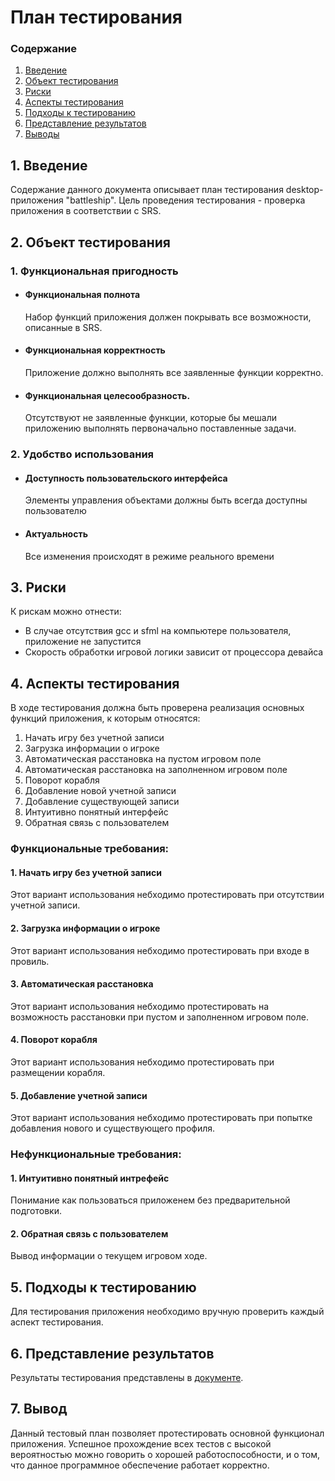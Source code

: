 # План тестирования
 ### Содержание
  1. [Введение](#1)
  2. [Объект тестирования](#2)
  3. [Риски](#4)
  4. [Аспекты тестирования](#5)<br>
  5. [Подходы к тестированию](#6)
  6. [Представление результатов](#7)
  7. [Выводы](#8)
  <a name="1"></a>
 ## 1. Введение
Содержание данного документа описывает план тестирования desktop-приложения "battleship". Цель проведения тестирования - проверка приложения в соответствии с SRS.
<a name="2"></a>
 ## 2. Объект тестирования
### 1. Функциональная пригодность
-   #### Функциональная полнота
    Набор функций приложения должен покрывать все возможности, описанные в SRS.
-   #### Функциональная корректность
    Приложение должно выполнять все заявленные функции корректно.
-   #### Функциональная целесообразность.
    Отсутствуют не заявленные функции, которые бы мешали приложению выполнять первоначально поставленные задачи.
### 2. Удобство использования
-   #### Доступность пользовательского интерфейса
    Элементы управления объектами должны быть всегда доступны пользователю
-   #### Актуальность
    Все изменения происходят в режиме реального времени
<a name="3"></a>
## 3. Риски
К рискам можно отнести:
- В случае отсутствия gcc и sfml на компьютере пользователя, приложение не запустится
- Скорость обработки игровой логики зависит от процессора девайса
<a name="4"></a>
 ## 4. Аспекты тестирования
В ходе тестирования должна быть проверена реализация основных функций приложения, к которым относятся:  
1. Начать игру без учетной записи
2. Загрузка информации о игроке
3. Автоматическая расстановка на пустом игровом поле
4. Автоматическая расстановка на заполненном игровом поле
5. Поворот корабля 
6. Добавление новой учетной записи
7. Добавление существующей записи
8. Интуитивно понятный интерфейс
9. Обратная связь с пользователем

### Функциональные требования:
#### 1. Начать игру без учетной записи
Этот вариант использования небходимо протестировать при отсутствии учетной записи.

#### 2. Загрузка информации о игроке
Этот вариант использования небходимо протестировать при входе в провиль.

#### 3. Автоматическая расстановка
Этот вариант использования небходимо протестировать на возможность расстановки при пустом и заполненном игровом поле.

#### 4. Поворот корабля 
Этот вариант использования небходимо протестировать при размещении корабля.

#### 5. Добавление учетной записи
Этот вариант использования небходимо протестировать при попытке добавления нового и существующего профиля.

### Нефункциональные требования:
#### 1. Интуитивно понятный интрефейс
Понимание как пользоваться приложенем без предварительной подготовки.

#### 2. Обратная связь с пользователем
Вывод информации о текущем игровом ходе.

<a name="5"></a>
## 5. Подходы к тестированию
Для тестирования приложения необходимо вручную проверить каждый аспект тестирования.

<a name="6"></a>
## 6. Представление результатов
Результаты тестирования представлены в [документе](https://github.com/Temomik/battleship_PC/blob/master/Testing/test%20result.md).

<a name="7"></a>
## 7. Вывод
Данный тестовый план позволяет протестировать основной функционал приложения. Успешное прохождение всех тестов с высокой вероятностью можно говорить о хорошей работоспособности, и о том, что данное программное обеспечение работает корректно.

    
